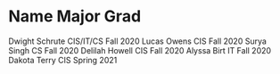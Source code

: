 Name             Major       Grad 
=======================================
Dwight Schrute   CIS/IT/CS   Fall 2020
Lucas Owens      CIS         Fall 2020
Surya Singh      CS          Fall 2020
Delilah Howell   CIS         Fall 2020
Alyssa Birt      IT          Fall 2020
Dakota Terry     CIS        Spring 2021
